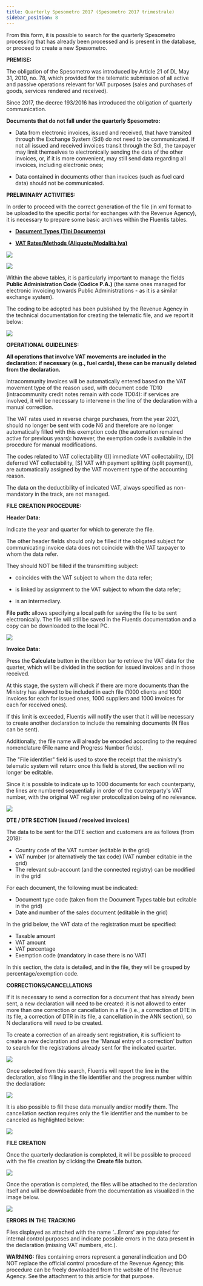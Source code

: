 ```yaml
---
title: Quarterly Spesometro 2017 (Spesometro 2017 trimestrale)
sidebar_position: 8
---
```


From this form, it is possible to search for the quarterly Spesometro processing that has already been processed and is present in the database, or proceed to create a new Spesometro.

**PREMISE:**

The obligation of the Spesometro was introduced by Article 21 of DL May 31, 2010, no. 78, which provided for the telematic submission of all active and passive operations relevant for VAT purposes (sales and purchases of goods, services rendered and received).

Since 2017, the decree 193/2016 has introduced the obligation of quarterly communication.

**Documents that do not fall under the quarterly Spesometro:**

- Data from electronic invoices, issued and received, that have transited through the Exchange System (SdI) do not need to be communicated. If not all issued and received invoices transit through the SdI, the taxpayer may limit themselves to electronically sending the data of the other invoices, or, if it is more convenient, may still send data regarding all invoices, including electronic ones;

- Data contained in documents other than invoices (such as fuel card data) should not be communicated.

**PRELIMINARY ACTIVITIES:**

In order to proceed with the correct generation of the file (in xml format to be uploaded to the specific portal for exchanges with the Revenue Agency), it is necessary to prepare some basic archives within the Fluentis tables.

- **[Document Types (Tipi Documento)](/docs/configurations/tables/general-settings/document-types)**

- **[VAT Rates/Methods (Aliquote/Modalità Iva)](/docs/configurations/tables/finance/vat-rates)**

![](/img/it-it/finance-area/declarations/declarations/spesometro-2017-quarterly/image01.png)

![](/img/it-it/finance-area/declarations/declarations/spesometro-2017-quarterly/image02.png)

Within the above tables, it is particularly important to manage the fields **Public Administration Code (Codice P.A.)** (the same ones managed for electronic invoicing towards Public Administrations - as it is a similar exchange system).

The coding to be adopted has been published by the Revenue Agency in the technical documentation for creating the telematic file, and we report it below:

![](/img/it-it/finance-area/declarations/declarations/spesometro-2017-quarterly/image03.png)

**OPERATIONAL GUIDELINES:**

**All operations that involve VAT movements are included in the declaration: if necessary (e.g., fuel cards), these can be manually deleted from the declaration.**

Intracommunity invoices will be automatically entered based on the VAT movement type of the reason used, with document code TD10 (intracommunity credit notes remain with code TD04): if services are involved, it will be necessary to intervene in the line of the declaration with a manual correction.

The VAT rates used in reverse charge purchases, from the year 2021, should no longer be sent with code N6 and therefore are no longer automatically filled with this exemption code (the automation remained active for previous years): however, the exemption code is available in the procedure for manual modifications.

The codes related to VAT collectability ([I] immediate VAT collectability, [D] deferred VAT collectability, [S] VAT with payment splitting (split payment)), are automatically assigned by the VAT movement type of the accounting reason.

The data on the deductibility of indicated VAT, always specified as non-mandatory in the track, are not managed.

**FILE CREATION PROCEDURE:**

**Header Data:**

Indicate the year and quarter for which to generate the file.

The other header fields should only be filled if the obligated subject for communicating invoice data does not coincide with the VAT taxpayer to whom the data refer.

They should NOT be filled if the transmitting subject:

- coincides with the VAT subject to whom the data refer;

- is linked by assignment to the VAT subject to whom the data refer;

- is an intermediary.

**File path:** allows specifying a local path for saving the file to be sent electronically. The file will still be saved in the Fluentis documentation and a copy can be downloaded to the local PC.

![](/img/it-it/finance-area/declarations/declarations/spesometro-2017-quarterly/image04.png)

**Invoice Data:**

Press the **Calculate** button in the ribbon bar to retrieve the VAT data for the quarter, which will be divided in the section for issued invoices and in those received.

At this stage, the system will check if there are more documents than the Ministry has allowed to be included in each file (1000 clients and 1000 invoices for each for issued ones, 1000 suppliers and 1000 invoices for each for received ones).

If this limit is exceeded, Fluentis will notify the user that it will be necessary to create another declaration to include the remaining documents (N files can be sent).

Additionally, the file name will already be encoded according to the required nomenclature (File name and Progress Number fields).

The "File identifier" field is used to store the receipt that the ministry's telematic system will return: once this field is stored, the section will no longer be editable.

Since it is possible to indicate up to 1000 documents for each counterparty, the lines are numbered sequentially in order of the counterparty's VAT number, with the original VAT register protocolization being of no relevance.

![](/img/it-it/finance-area/declarations/declarations/spesometro-2017-quarterly/image05.png)

**DTE / DTR SECTION (issued / received invoices)**

The data to be sent for the DTE section and customers are as follows (from 2018):

- Country code of the VAT number (editable in the grid)
- VAT number (or alternatively the tax code) (VAT number editable in the grid)
- The relevant sub-account (and the connected registry) can be modified in the grid

For each document, the following must be indicated:

- Document type code (taken from the Document Types table but editable in the grid)
- Date and number of the sales document (editable in the grid)

In the grid below, the VAT data of the registration must be specified:

- Taxable amount
- VAT amount
- VAT percentage
- Exemption code (mandatory in case there is no VAT)

In this section, the data is detailed, and in the file, they will be grouped by percentage/exemption code.

**CORRECTIONS/CANCELLATIONS**

If it is necessary to send a correction for a document that has already been sent, a new declaration will need to be created: it is not allowed to enter more than one correction or cancellation in a file (i.e., a correction of DTE in its file, a correction of DTR in its file, a cancellation in the ANN section), so N declarations will need to be created.

To create a correction of an already sent registration, it is sufficient to create a new declaration and use the 'Manual entry of a correction' button to search for the registrations already sent for the indicated quarter.

![](/img/it-it/finance-area/declarations/declarations/spesometro-2017-quarterly/image06.png)

Once selected from this search, Fluentis will report the line in the declaration, also filling in the file identifier and the progress number within the declaration:

![](/img/it-it/finance-area/declarations/declarations/spesometro-2017-quarterly/image07.png)

It is also possible to fill these data manually and/or modify them. The cancellation section requires only the file identifier and the number to be canceled as highlighted below:

![](/img/it-it/finance-area/declarations/declarations/spesometro-2017-quarterly/image08.png)

**FILE CREATION**

Once the quarterly declaration is completed, it will be possible to proceed with the file creation by clicking the **Create file** button.

![](/img/it-it/finance-area/declarations/declarations/spesometro-2017-quarterly/image09.png)

Once the operation is completed, the files will be attached to the declaration itself and will be downloadable from the documentation as visualized in the image below.

![](/img/it-it/finance-area/declarations/declarations/spesometro-2017-quarterly/image10.png)

**ERRORS IN THE TRACKING**

Files displayed as attached with the name ‘...Errors' are populated for internal control purposes and indicate possible errors in the data present in the declaration (missing VAT numbers, etc.).

**WARNING:** files containing errors represent a general indication and DO NOT replace the official control procedure of the Revenue Agency; this procedure can be freely downloaded from the website of the Revenue Agency. See the attachment to this article for that purpose.